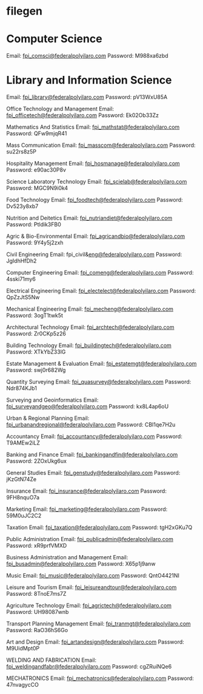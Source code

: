 # filegen
# Computer Science
Email: fpi_comsci@federalpolyilaro.com
Password: M988xa6zbd

# Library and Information Science
Email: fpi_library@federalpolyilaro.com
Password: pV13WxU85A

Office Technology and Management
Email: fpi_officetech@federalpolyilaro.com
Password: Ek02Ob33Zz

Mathematics And Statistics
Email: fpi_mathstat@federalpolyilaro.com
Password: QFw9mjqR41

Mass Communication
Email: fpi_masscom@federalpolyilaro.com
Password: su22rs8z5P

Hospitality Management
Email: fpi_hosmanage@federalpolyilaro.com
Password: e90ac30P8v

Science Laboratory Technology
Email: fpi_scielab@federalpolyilaro.com
Password: MGC9N9i0k4

Food Technology
Email: fpi_foodtech@federalpolyilaro.com
Password: Dv523y8xb7

Nutrition and Deitetics
Email: fpi_nutriandiet@federalpolyilaro.com
Password: Ptldik3FB0

Agric & Bio-Environmental
Email: fpi_agricandbio@federalpolyilaro.com
Password: 9Y4y5j2zxh

Civil Engineering
Email: fpi_civil&eng@federalpolyilaro.com
Password: JgIdhHfDh2

Computer Engineering
Email: fpi_comeng@federalpolyilaro.com
Password: 4sski71my6

Electrical Engineering
Email: fpi_electelect@federalpolyilaro.com
Password: QpZzJtS5Nw

Mechanical Engineering
Email: fpi_mecheng@federalpolyilaro.com
Password: 3ogT1twk5t

Architectural Technology
Email: fpi_archtech@federalpolyilaro.com
Password: Zr0CKp5z26

Building Technology
Email: fpi_buildingtech@federalpolyilaro.com
Password: XTkYbZ33lG

Estate Management & Evaluation
Email: fpi_estatemgt@federalpolyilaro.com
Password: swj0r682Wg

Quantity Surveying
Email: fpi_quasurvey@federalpolyilaro.com
Password: Ndr874KJb1

Surveying and Geoinformatics
Email: fpi_surveyandgeo@federalpolyilaro.com
Password: kx8L4ap6oU

Urban & Regional Planning
Email: fpi_urbanandregional@federalpolyilaro.com
Password: CBI1qe7H2u

Accountancy
Email: fpi_accountancy@federalpolyilaro.com
Password: T9AMEw2iLZ

Banking and Finance
Email: fpi_bankingandfin@federalpolyilaro.com
Password: 2ZOxUkg6ux

General Studies
Email: fpi_genstudy@federalpolyilaro.com
Password: jKzGtN74Ze

Insurance
Email: fpi_insurance@federalpolyilaro.com
Password: 9FH8nquO7a

Marketing
Email: fpi_marketing@federalpolyilaro.com
Password: 59M0uJC2C2

Taxation
Email: fpi_taxation@federalpolyilaro.com
Password: tgH2xGKu7Q

Public Administration
Email: fpi_publicadmin@federalpolyilaro.com
Password: xR9prfVMXD

Business Administration and Management
Email: fpi_busadmin@federalpolyilaro.com
Password: X65p1j9anw

Music
Email: fpi_music@federalpolyilaro.com
Password: QntO4421NI

Leisure and Tourism
Email: fpi_leisureandtour@federalpolyilaro.com
Password: 8TnoE7ms7Z

Agriculture Technology
Email: fpi_agrictech@federalpolyilaro.com
Password: UH98087wnb

Transport Planning Management
Email: fpi_tranmgt@federalpolyilaro.com
Password: RaO36hS6Go

Art and Design
Email: fpi_artandesign@federalpolyilaro.com
Password: M9UidMpt0P

WELDING AND FABRICATION
Email: fpi_weldingandfabr@federalpolyilaro.com
Password: cgZRuiNQe6

MECHATRONICS
Email: fpi_mechatronics@federalpolyilaro.com
Password: 47nvagycCO

